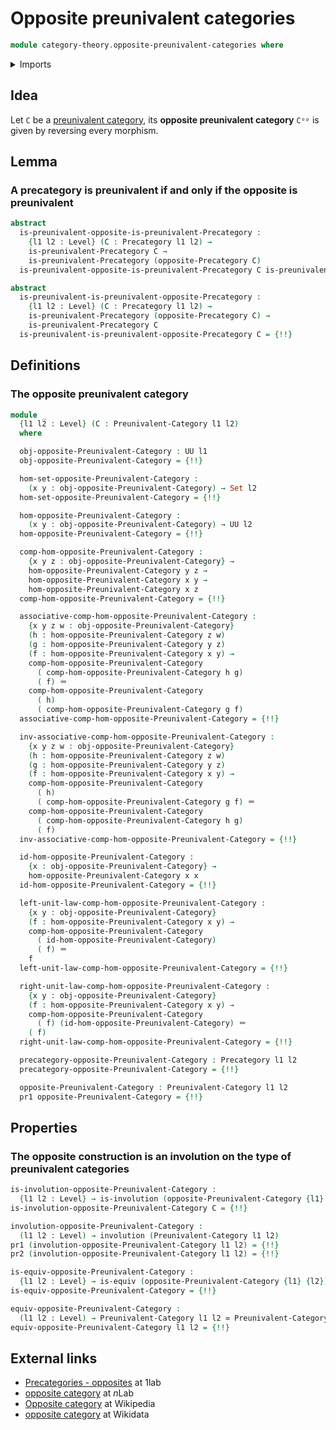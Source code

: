 # Opposite preunivalent categories

```agda
module category-theory.opposite-preunivalent-categories where
```

<details><summary>Imports</summary>

```agda
open import category-theory.isomorphisms-in-precategories
open import category-theory.opposite-precategories
open import category-theory.precategories
open import category-theory.preunivalent-categories

open import foundation.dependent-pair-types
open import foundation.embeddings
open import foundation.equivalences
open import foundation.identity-types
open import foundation.involutions
open import foundation.sets
open import foundation.subtypes
open import foundation.transport-along-identifications
open import foundation.universe-levels
```

</details>

## Idea

Let `C` be a
[preunivalent category](category-theory.preunivalent-categories.md), its
**opposite preunivalent category** `Cᵒᵖ` is given by reversing every morphism.

## Lemma

### A precategory is preunivalent if and only if the opposite is preunivalent

```agda
abstract
  is-preunivalent-opposite-is-preunivalent-Precategory :
    {l1 l2 : Level} (C : Precategory l1 l2) →
    is-preunivalent-Precategory C →
    is-preunivalent-Precategory (opposite-Precategory C)
  is-preunivalent-opposite-is-preunivalent-Precategory C is-preunivalent-C x y = {!!}

abstract
  is-preunivalent-is-preunivalent-opposite-Precategory :
    {l1 l2 : Level} (C : Precategory l1 l2) →
    is-preunivalent-Precategory (opposite-Precategory C) →
    is-preunivalent-Precategory C
  is-preunivalent-is-preunivalent-opposite-Precategory C = {!!}
```

## Definitions

### The opposite preunivalent category

```agda
module _
  {l1 l2 : Level} (C : Preunivalent-Category l1 l2)
  where

  obj-opposite-Preunivalent-Category : UU l1
  obj-opposite-Preunivalent-Category = {!!}

  hom-set-opposite-Preunivalent-Category :
    (x y : obj-opposite-Preunivalent-Category) → Set l2
  hom-set-opposite-Preunivalent-Category = {!!}

  hom-opposite-Preunivalent-Category :
    (x y : obj-opposite-Preunivalent-Category) → UU l2
  hom-opposite-Preunivalent-Category = {!!}

  comp-hom-opposite-Preunivalent-Category :
    {x y z : obj-opposite-Preunivalent-Category} →
    hom-opposite-Preunivalent-Category y z →
    hom-opposite-Preunivalent-Category x y →
    hom-opposite-Preunivalent-Category x z
  comp-hom-opposite-Preunivalent-Category = {!!}

  associative-comp-hom-opposite-Preunivalent-Category :
    {x y z w : obj-opposite-Preunivalent-Category}
    (h : hom-opposite-Preunivalent-Category z w)
    (g : hom-opposite-Preunivalent-Category y z)
    (f : hom-opposite-Preunivalent-Category x y) →
    comp-hom-opposite-Preunivalent-Category
      ( comp-hom-opposite-Preunivalent-Category h g)
      ( f) ＝
    comp-hom-opposite-Preunivalent-Category
      ( h)
      ( comp-hom-opposite-Preunivalent-Category g f)
  associative-comp-hom-opposite-Preunivalent-Category = {!!}

  inv-associative-comp-hom-opposite-Preunivalent-Category :
    {x y z w : obj-opposite-Preunivalent-Category}
    (h : hom-opposite-Preunivalent-Category z w)
    (g : hom-opposite-Preunivalent-Category y z)
    (f : hom-opposite-Preunivalent-Category x y) →
    comp-hom-opposite-Preunivalent-Category
      ( h)
      ( comp-hom-opposite-Preunivalent-Category g f) ＝
    comp-hom-opposite-Preunivalent-Category
      ( comp-hom-opposite-Preunivalent-Category h g)
      ( f)
  inv-associative-comp-hom-opposite-Preunivalent-Category = {!!}

  id-hom-opposite-Preunivalent-Category :
    {x : obj-opposite-Preunivalent-Category} →
    hom-opposite-Preunivalent-Category x x
  id-hom-opposite-Preunivalent-Category = {!!}

  left-unit-law-comp-hom-opposite-Preunivalent-Category :
    {x y : obj-opposite-Preunivalent-Category}
    (f : hom-opposite-Preunivalent-Category x y) →
    comp-hom-opposite-Preunivalent-Category
      ( id-hom-opposite-Preunivalent-Category)
      ( f) ＝
    f
  left-unit-law-comp-hom-opposite-Preunivalent-Category = {!!}

  right-unit-law-comp-hom-opposite-Preunivalent-Category :
    {x y : obj-opposite-Preunivalent-Category}
    (f : hom-opposite-Preunivalent-Category x y) →
    comp-hom-opposite-Preunivalent-Category
      ( f) (id-hom-opposite-Preunivalent-Category) ＝
    ( f)
  right-unit-law-comp-hom-opposite-Preunivalent-Category = {!!}

  precategory-opposite-Preunivalent-Category : Precategory l1 l2
  precategory-opposite-Preunivalent-Category = {!!}

  opposite-Preunivalent-Category : Preunivalent-Category l1 l2
  pr1 opposite-Preunivalent-Category = {!!}
```

## Properties

### The opposite construction is an involution on the type of preunivalent categories

```agda
is-involution-opposite-Preunivalent-Category :
  {l1 l2 : Level} → is-involution (opposite-Preunivalent-Category {l1} {l2})
is-involution-opposite-Preunivalent-Category C = {!!}

involution-opposite-Preunivalent-Category :
  (l1 l2 : Level) → involution (Preunivalent-Category l1 l2)
pr1 (involution-opposite-Preunivalent-Category l1 l2) = {!!}
pr2 (involution-opposite-Preunivalent-Category l1 l2) = {!!}

is-equiv-opposite-Preunivalent-Category :
  {l1 l2 : Level} → is-equiv (opposite-Preunivalent-Category {l1} {l2})
is-equiv-opposite-Preunivalent-Category = {!!}

equiv-opposite-Preunivalent-Category :
  (l1 l2 : Level) → Preunivalent-Category l1 l2 ≃ Preunivalent-Category l1 l2
equiv-opposite-Preunivalent-Category l1 l2 = {!!}
```

## External links

- [Precategories - opposites](https://1lab.dev/Cat.Base.html#opposites) at 1lab
- [opposite category](https://ncatlab.org/nlab/show/opposite+category) at $n$Lab
- [Opposite category](https://en.wikipedia.org/wiki/Opposite_category) at
  Wikipedia
- [opposite category](https://www.wikidata.org/wiki/Q7098616) at Wikidata
